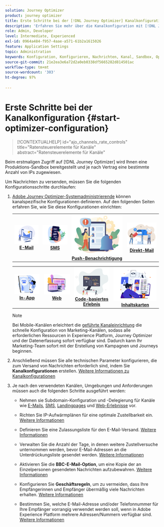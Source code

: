 ```yaml
---
solution: Journey Optimizer
product: journey optimizer
title: Erste Schritte bei der [!DNL Journey Optimizer] Kanalkonfiguration
description: 'Erfahren Sie mehr über die Kanalkonfiguration mit [!DNL Journey Optimizer] '
role: Admin, Developer
level: Intermediate, Experienced
exl-id: 0964a484-f957-4aae-a571-61b2a1615026
feature: Application Settings
topic: Administration
keywords: Konfiguration, Konfigurieren, Nachrichten, Kanal, Sandbox, Optimizer
source-git-commit: 21e2ea3e6a72d2a0eb0338df5665282d814501ac
workflow-type: tm+mt
source-wordcount: '303'
ht-degree: 97%

---
```



# Erste Schritte bei der Kanalkonfiguration {#start-optimizer-configuration}

>[!CONTEXTUALHELP]
>id="ajo_channels_rate_controls"
>title="Ratensteuerelemente für Kanäle"
>abstract="Ratensteuerelemente für Kanäle"

Beim erstmaligen Zugriff auf [!DNL Journey Optimizer] wird Ihnen eine Produktions-Sandbox bereitgestellt und je nach Vertrag eine bestimmte Anzahl von IPs zugewiesen.

Um Nachrichten zu versenden, müssen Sie die folgenden Konfigurationsschritte durchlaufen:

1. [Adobe Journey Optimizer-Systemadministrierende](../start/path/administrator.md) können kanalspezifische Konfigurationen definieren. Auf den folgenden Seiten erfahren Sie, wie Sie diese Konfigurationen einrichten:

   <table style="table-layout:fixed"><tr style="border: 0;">
    <td><a href="../email/get-started-email-config.md"><img alt="E-Mail" src="../channels/assets/do-not-localize/email.png"></a>
    <div align="center"><a href="../email/get-started-email-config.md"><strong>E-Mail</strong></a></div></td>
    <td><a href="../sms/sms-configuration.md"><img alt="SMS" src="../channels/assets/do-not-localize/sms.png"></a>
    <div align="center"><a href="../sms/sms-configuration.md"><strong>SMS</strong></a></div></td>
    <td><a href="../push/push-configuration.md"><img alt="Push" src="../channels/assets/do-not-localize/push.png"></a>
    <div align="center"><a href="../push/push-configuration.md"><strong>Push-Benachrichtigung</strong></a></div></td>
    <td><a href="../direct-mail/direct-mail-configuration.md"><img alt="Direkt-Mail" src="../channels/assets/do-not-localize/direct-mail.jpg"></a>
    <div align="center"><a href="../direct-mail/direct-mail-configuration.md"><strong>Direkt-Mail</strong></a></div></td>
    </tr></table>

   <table style="table-layout:fixed"><tr style="border: 0;">
    <td><a href="../in-app/inapp-configuration.md"><img alt="In-App" src="../channels/assets/do-not-localize/inapp.jpg"></a>
    <div align="center"><a href="../in-app/inapp-configuration.md"><strong>In-App</strong></a></div></td>
    <td><a href="../web/web-configuration.md"><img alt="Web" src="../channels/assets/do-not-localize/web.jpg"></a>
    <div align="center"><a href="../web/web-configuration.md"><strong>Web</strong></a></div></td>
    <td><a href="../code-based/code-based-configuration.md"><img alt="Code-basiertes Erlebnis" src="../channels/assets/do-not-localize/code.png"></a>
    <div align="center"><a href="../code-based/code-based-configuration.md"><strong>Code-basiertes Erlebnis</strong></a></div></td>
    <td><a href="../content-card/content-card-configuration-prereq.md"><img alt="Inhaltskarten" src="../channels/assets/do-not-localize/cards.png"></a>
    <div align="center"><a href="../content-card/content-card-configuration-prereq.md"><strong>Inhaltskarten</strong></a></div></td>
    </tr></table>

   >[!NOTE]
   >
   >Bei Mobile-Kanälen erleichtert die [geführte Kanaleinrichtung](set-mobile-config.md) die schnelle Konfiguration von Marketing-Kanälen, sodass alle erforderlichen Ressourcen in Experience Platform, Journey Optimizer und der Datenerfassung sofort verfügbar sind. Dadurch kann Ihr Marketing-Team sofort mit der Erstellung von Kampagnen und Journeys beginnen.

1. Anschließend müssen Sie alle technischen Parameter konfigurieren, die zum Versand von Nachrichten erforderlich sind, indem Sie **Kanalkonfigurationen** erstellen. [Weitere Informationen zu Kanalkonfigurationen](channel-surfaces.md)

1. Je nach den verwendeten Kanälen, Umgebungen und Anforderungen müssen auch die folgenden Schritte ausgeführt werden:

   * Nehmen sie Subdomain-Konfiguration und -Delegierung für Kanäle wie [E-Mails](about-subdomain-delegation.md), [SMS](../sms/sms-subdomains.md), [Landingpages](../landing-pages/lp-subdomains.md) und [Web-Erlebnisse](../web/web-delegated-subdomains.md) vor.

   * Richten Sie IP-Aufwärmplänen für eine optimale Zustellbarkeit ein. [Weitere Informationen](ip-warmup-gs.md)

   * Definieren Sie eine Zulassungsliste für den E-Mail-Versand. [Weitere Informationen](allow-list.md)

   * Verwalten Sie die Anzahl der Tage, in denen weitere Zustellversuche unternommen werden, bevor E-Mail-Adressen an die Unterdrückungsliste gesendet werden. [Weitere Informationen](manage-suppression-list.md)

   * Aktivieren Sie die **BBC-E-Mail-Option**, um eine Kopie der an Einzelpersonen gesendeten Nachrichten aufzubewahren. [Weitere Informationen](archiving-support.md#enable-bcc)

   * Konfigurieren Sie **Geschäftsregeln**, um zu vermeiden, dass Ihre Empfängerinnen und Empfänger übermäßig viele Nachrichten erhalten. [Weitere Informationen](../conflict-prioritization/rule-sets.md)

   * Bestimmen Sie, welche E-Mail-Adresse und/oder Telefonnummer für Ihre Empfänger vorrangig verwendet werden soll, wenn in Adobe Experience Platform mehrere Adressen/Nummern verfügbar sind. [Weitere Informationen](primary-email-addresses.md)
